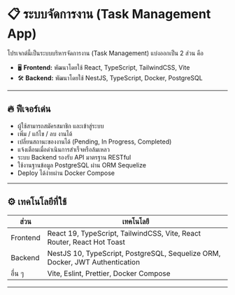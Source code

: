 # 📋 ระบบจัดการงาน (Task Management App)

โปรเจกต์นี้เป็นระบบบริหารจัดการงาน (Task Management) แบ่งออกเป็น 2 ส่วน คือ

- 🖥 **Frontend:** พัฒนาโดยใช้ React, TypeScript, TailwindCSS, Vite
- 🛠 **Backend:** พัฒนาโดยใช้ NestJS, TypeScript, Docker, PostgreSQL

---

## 🔥 ฟีเจอร์เด่น

- ผู้ใช้สามารถสมัครสมาชิก และเข้าสู่ระบบ
- เพิ่ม / แก้ไข / ลบ งานได้
- เปลี่ยนสถานะของงานได้ (Pending, In Progress, Completed)
- แจ้งเตือนเมื่อดำเนินการสำเร็จหรือล้มเหลว
- ระบบ Backend รองรับ API มาตรฐาน RESTful
- ใช้งานฐานข้อมูล PostgreSQL ผ่าน ORM Sequelize
- Deploy ได้ง่ายผ่าน Docker Compose

---

## ⚙️ เทคโนโลยีที่ใช้

| ส่วน         | เทคโนโลยี |
| ------------ | --------- |
| Frontend     | React 19, TypeScript, TailwindCSS, Vite, React Router, React Hot Toast |
| Backend      | NestJS 10, TypeScript, PostgreSQL, Sequelize ORM, Docker, JWT Authentication |
| อื่น ๆ        | Vite, Eslint, Prettier, Docker Compose |

---

## 

